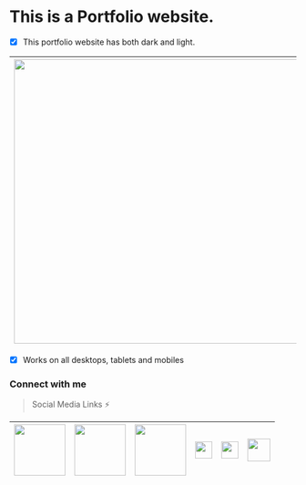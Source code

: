 # This is a Portfolio website.

- [x] This portfolio website has both dark and light.
       
| <img src='https://raw.githubusercontent.com/5alafawyyy/My-Portfolio/main/dark.png' width='500'>|<img src='https://raw.githubusercontent.com/5alafawyyy/My-Portfolio/main/light.png' width='500'> |
|:---:|--------|

- [x] Works on all desktops, tablets and mobiles

### Connect with me
> Social Media Links ⚡    

| [<img src='https://user-images.githubusercontent.com/33403844/152123929-555a6daf-8ee7-4b60-a713-1d41b2ba7626.png' width='90'>](https://www.facebook.com/ahmedkhallaf2098/) | [<img src='https://user-images.githubusercontent.com/33403844/152124766-bea2d123-1e58-4664-9be5-10bf90f6fa13.png' width='90'>](https://www.linkedin.com/in/ahmed-khallaf-a4151213a/) | [<img src='https://user-images.githubusercontent.com/33403844/152124261-314aa5f5-1661-42fa-a520-4c439f0afe39.png' width='90'>](https://www.youtube.com/channel/UCX83L65Wf9xy3YswdQYhRjg) | [<img src='https://user-images.githubusercontent.com/33403844/152124834-3c2f22cd-4e90-447c-8ea3-cbc06f5306d2.png' width='30'>](https://mail.google.com/mail/u/0/#inbox?compose=lqrsltcfSJncBCKHlgfXkFRKHCLLwNHSzwXwpcdTjvvNbXZzFVgJjzZsgVspBphZjrGwPkTMTSBqdFFnK) | [<img src='https://user-images.githubusercontent.com/33403844/152126929-ac1f3e58-2403-44e6-8fb3-0b8d84378aba.png' width='30'>](https://play.google.com/store/apps/developer?id=5alafawy) | [<img src='https://user-images.githubusercontent.com/33403844/152129174-df9329aa-62b4-4317-9b4a-b1f1197e1385.png' width='40'>](https://www.fiverr.com/mr_pen10) |
|----------------|-----------------------|-----------------------|-----------------------|-----------------------|-----------------------|


